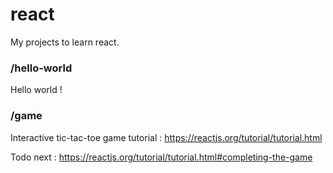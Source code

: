 # react
My projects to learn react.


### /hello-world

Hello world !

### /game

Interactive tic-tac-toe game tutorial : https://reactjs.org/tutorial/tutorial.html

Todo next : https://reactjs.org/tutorial/tutorial.html#completing-the-game